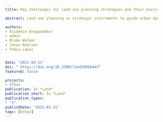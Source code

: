 ```yaml
---
title: Key challenges for land use planning strategies and their environmental assessments in the Abuja city-region, Nigeria

abstract: Land use planning as strategic instruments to guide urban dynamics faces particular challenges in the Global South, including Sub-Saharan Africa, where urgent interventions are required to improve urban and environmental sustainability. This study investigated and identified key challenges of land use planning and its environmental assessments to improve the urban and environmental sustainability of city-regions. In doing so, we combined expert interviews and questionnaires with spatial analyses of urban and regional land use plans, as well as current and future urban land cover maps derived from Geographic Information Systems and remote sensing. By overlaying and contrasting land use plans and land cover maps, we investigated spatial inconsistencies between urban and regional plans and the associated urban land dynamics and used expert surveys to identify the causes of such inconsistencies. We furthermore identified and interrogated key challenges facing land use planning, including its environmental assessment procedures, and explored means for overcoming these barriers to rapid, yet environmentally sound urban growth. The results illuminated multiple inconsistencies (e.g., spatial conflicts) between urban and regional plans, most prominently stemming from conflicts in administrative boundaries and a lack of interdepartmental coordination. Key findings identified a lack of Strategic Environmental Assessment and inadequate implementation of land use plans caused by e.g., insufficient funding, lack of political will, political interference, corruption as challenges facing land use planning strategies for urban and environmental sustainability. The baseline information provided in this study is crucial to improve strategic planning and urban/environmental sustainability of city-regions in Sub-Saharan Africa and across the Global South, where land use planning faces similar challenges to address haphazard urban expansion patterns.

authors:
- Evidence Enoguanbhor
- admin
- Blake Walker
- Jonas Nielson
- Tobia Lakes


date: "2021-03-21"
doi: " https://doi.org/10.3390/land10050443"
featured: false

projects:
- Urban
publication: In *Land*
publication_short: In *Land*
publication_types:
- "2"
publishDate: "2021-03-21"
tags: [Urban]
---
```

